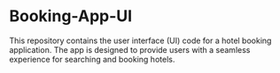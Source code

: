 # Booking-App-UI
This repository contains the user interface (UI) code for a hotel booking application. The app is designed to provide users with a seamless experience for searching and booking hotels.
